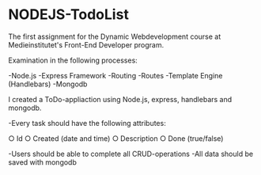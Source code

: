 # NODEJS-TodoList

The first assignment for the Dynamic Webdevelopment course at Medieinstitutet's Front-End Developer program.

Examination in the following processes:

-Node.js
-Express Framework
-Routing
-Routes
-Template Engine (Handlebars)
-Mongodb

I created a ToDo-appliaction using Node.js, express, handlebars and mongodb.

-Every task should have the following attributes:

○ Id
○ Created (date and time)
○ Description
○ Done (true/false)

-Users should be able to complete all CRUD-operations 
-All data should be saved with mongodb
